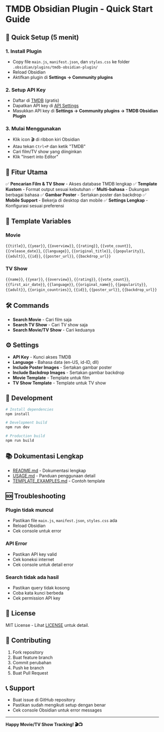 # TMDB Obsidian Plugin - Quick Start Guide

## 🚀 Quick Setup (5 menit)

### 1. Install Plugin
- Copy file `main.js`, `manifest.json`, dan `styles.css` ke folder `.obsidian/plugins/tmdb-obsidian-plugin/`
- Reload Obsidian
- Aktifkan plugin di **Settings → Community plugins**

### 2. Setup API Key
- Daftar di [TMDB](https://www.themoviedb.org/) (gratis)
- Dapatkan API key di [API Settings](https://www.themoviedb.org/settings/api)
- Masukkan API key di **Settings → Community plugins → TMDB Obsidian Plugin**

### 3. Mulai Menggunakan
- Klik icon 🎬 di ribbon kiri Obsidian
- Atau tekan `Ctrl+P` dan ketik "TMDB"
- Cari film/TV show yang diinginkan
- Klik "Insert into Editor"

## 🎯 Fitur Utama

✅ **Pencarian Film & TV Show** - Akses database TMDB lengkap
✅ **Template Kustom** - Format output sesuai kebutuhan
✅ **Multi-bahasa** - Dukungan berbagai bahasa
✅ **Gambar Poster** - Sertakan poster dan backdrop
✅ **Mobile Support** - Bekerja di desktop dan mobile
✅ **Settings Lengkap** - Konfigurasi sesuai preferensi

## 📝 Template Variables

### Movie
`{{title}}`, `{{year}}`, `{{overview}}`, `{{rating}}`, `{{vote_count}}`, `{{release_date}}`, `{{language}}`, `{{original_title}}`, `{{popularity}}`, `{{adult}}`, `{{id}}`, `{{poster_url}}`, `{{backdrop_url}}`

### TV Show
`{{name}}`, `{{year}}`, `{{overview}}`, `{{rating}}`, `{{vote_count}}`, `{{first_air_date}}`, `{{language}}`, `{{original_name}}`, `{{popularity}}`, `{{adult}}`, `{{origin_countries}}`, `{{id}}`, `{{poster_url}}`, `{{backdrop_url}}`

## 🛠️ Commands

- **Search Movie** - Cari film saja
- **Search TV Show** - Cari TV show saja
- **Search Movie/TV Show** - Cari keduanya

## ⚙️ Settings

- **API Key** - Kunci akses TMDB
- **Language** - Bahasa data (en-US, id-ID, dll)
- **Include Poster Images** - Sertakan gambar poster
- **Include Backdrop Images** - Sertakan gambar backdrop
- **Movie Template** - Template untuk film
- **TV Show Template** - Template untuk TV show

## 🔧 Development

```bash
# Install dependencies
npm install

# Development build
npm run dev

# Production build
npm run build
```

## 📚 Dokumentasi Lengkap

- [README.md](README.md) - Dokumentasi lengkap
- [USAGE.md](USAGE.md) - Panduan penggunaan detail
- [TEMPLATE_EXAMPLES.md](TEMPLATE_EXAMPLES.md) - Contoh template

## 🆘 Troubleshooting

### Plugin tidak muncul
- Pastikan file `main.js`, `manifest.json`, `styles.css` ada
- Reload Obsidian
- Cek console untuk error

### API Error
- Pastikan API key valid
- Cek koneksi internet
- Cek console untuk detail error

### Search tidak ada hasil
- Pastikan query tidak kosong
- Coba kata kunci berbeda
- Cek permission API key

## 📄 License

MIT License - Lihat [LICENSE](LICENSE) untuk detail.

## 🤝 Contributing

1. Fork repository
2. Buat feature branch
3. Commit perubahan
4. Push ke branch
5. Buat Pull Request

## 📞 Support

- Buat issue di GitHub repository
- Pastikan sudah mengikuti setup dengan benar
- Cek console Obsidian untuk error messages

---

**Happy Movie/TV Show Tracking! 🎬📺**
